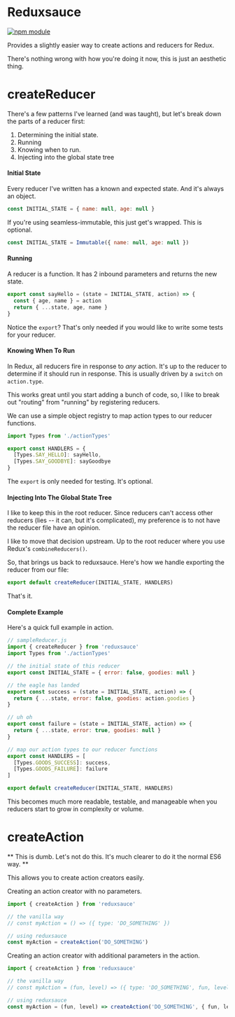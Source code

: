 # Reduxsauce

[![npm module](https://badge.fury.io/js/reduxsauce.svg)](https://www.npmjs.org/package/reduxsauce)

Provides a slightly easier way to create actions and reducers for Redux.

There's nothing wrong with how you're doing it now, this is just an aesthetic thing.

# createReducer

There's a few patterns I've learned (and was taught), but let's break down the parts of a reducer first:

1. Determining the initial state.
1. Running
1. Knowing when to run.
1. Injecting into the global state tree

#### Initial State

Every reducer I've written has a known and expected state.  And it's always an object.

```js
const INITIAL_STATE = { name: null, age: null }
```

If you're using seamless-immutable, this just get's wrapped. This is optional.

```js
const INITIAL_STATE = Immutable({ name: null, age: null })
```

#### Running

A reducer is a function.  It has 2 inbound parameters and returns the new state.

```js
export const sayHello = (state = INITIAL_STATE, action) => {
  const { age, name } = action
  return { ...state, age, name }
}
```

Notice the `export`?  That's only needed if you would like to write some tests for your reducer.

#### Knowing When To Run

In Redux, all reducers fire in response to *any* action. It's up to the reducer to determine if it should run in response.  This is usually driven by a `switch` on `action.type`.

This works great until you start adding a bunch of code, so, I like to break out "routing" from "running" by registering reducers.

We can use a simple object registry to map action types to our reducer functions.

```js
import Types from './actionTypes'

export const HANDLERS = {
  [Types.SAY_HELLO]: sayHello,
  [Types.SAY_GOODBYE]: sayGoodbye
}
```

The `export` is only needed for testing.  It's optional.


#### Injecting Into The Global State Tree

I like to keep this in the root reducer.  Since reducers can't access other reducers (lies -- it can, but it's complicated), my preference is to not have the reducer file have an opinion.

I like to move that decision upstream.  Up to the root reducer where you use Redux's `combineReducers()`.

So, that brings us back to reduxsauce.  Here's how we handle exporting the reducer from our file:

```js
export default createReducer(INITIAL_STATE, HANDLERS)
```

That's it.


#### Complete Example

Here's a quick full example in action.

```js
// sampleReducer.js
import { createReducer } from 'reduxsauce'
import Types from './actionTypes'

// the initial state of this reducer
export const INITIAL_STATE = { error: false, goodies: null }

// the eagle has landed
export const success = (state = INITIAL_STATE, action) => {
  return { ...state, error: false, goodies: action.goodies }
}

// uh oh
export const failure = (state = INITIAL_STATE, action) => {
  return { ...state, error: true, goodies: null }
}

// map our action types to our reducer functions
export const HANDLERS = [
  [Types.GOODS_SUCCESS]: success,
  [Types.GOODS_FAILURE]: failure
]

export default createReducer(INITIAL_STATE, HANDLERS)
```

This becomes much more readable, testable, and manageable when you reducers start to grow in complexity or volume.


# createAction

** This is dumb.  Let's not do this.  It's much clearer to do it the normal ES6 way. **

This allows you to create action creators easily.

Creating an action creator with no parameters.

```js
import { createAction } from 'reduxsauce'

// the vanilla way
// const myAction = () => ({ type: 'DO_SOMETHING' })

// using reduxsauce
const myAction = createAction('DO_SOMETHING')
```

Creating an action creator with additional parameters in the action.

```js
import { createAction } from 'reduxsauce'

// the vanilla way
// const myAction = (fun, level) => ({ type: 'DO_SOMETHING', fun, level })

// using reduxsauce
const myAction = (fun, level) => createAction('DO_SOMETHING', { fun, level })
```

